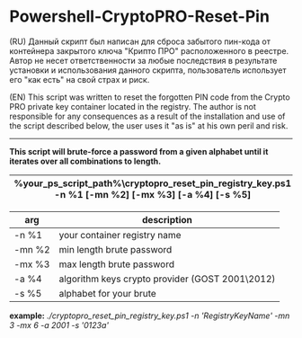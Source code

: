 # Powershell-CryptoPRO-Reset-Pin
(RU) Данный скрипт был написан для сброса забытого пин-кода от контейнера закрытого ключа "Крипто ПРО" расположенного в реестре. Автор не несет ответственности за любые последствия в результате установки и использования данного скрипта, пользователь использует его "как есть" на свой страх и риск.

(EN) This script was written to reset the forgotten PIN code from the Crypto PRO private key container located in the registry. The author is not responsible for any consequences as a result of the installation and use of the script described below, the user uses it "as is" at his own peril and risk.

----
**This script will brute-force a password from a given alphabet until it iterates over all combinations to length.**

| **%your_ps_script_path%\cryptopro_reset_pin_registry_key.ps1 -n %1 [-mn %2] [-mx %3] [-a %4] [-s %5]**|
|---|

| arg | description | 
| --- | --- |
|-n  %1 | your container registry name |
|-mn %2 | min length brute password |
|-mx %3 | max length brute password |
|-a  %4 | algorithm keys crypto provider (GOST 2001\2012) |
|-s  %5 | alphabet for your brute |


**example:** *./cryptopro_reset_pin_registry_key.ps1 -n 'RegistryKeyName' -mn 3 -mx 6 -a 2001 -s '0123a'*
